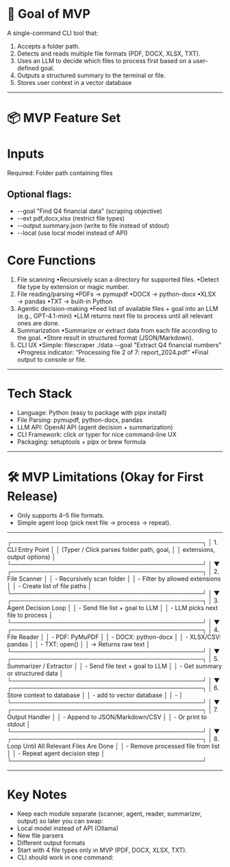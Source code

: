 # 🎯 Goal of MVP

A single-command CLI tool that:
1. Accepts a folder path.
2. Detects and reads multiple file formats (PDF, DOCX, XLSX, TXT).
3. Uses an LLM to decide which files to process first based on a user-defined goal.
4. Outputs a structured summary to the terminal or file.
5. Stores user context in a vector database

--- 

# 📦 MVP Feature Set

# Inputs
Required: Folder path containing files

## Optional flags:
- --goal "Find Q4 financial data" (scraping objective)
- --ext pdf,docx,xlsx (restrict file types)
- --output summary.json (write to file instead of stdout)
- --local (use local model instead of API)

# Core Functions
1. File scanning
•Recursively scan a directory for supported files.
•Detect file type by extension or magic number.
2. File reading/parsing
•PDFs → pymupdf
•DOCX → python-docx
•XLSX → pandas
•TXT → built-in Python
3. Agentic decision-making
•Feed list of available files + goal into an LLM (e.g., GPT-4.1-mini)
•LLM returns next file to process until all relevant ones are done.
4. Summarization
•Summarize or extract data from each file according to the goal.
•Store result in structured format (JSON/Markdown).
5. CLI UX
•Simple: filescraper ./data --goal "Extract Q4 financial numbers"
•Progress indicator: “Processing file 2 of 7: report_2024.pdf”
•Final output to console or file.

--- 

# Tech Stack
- Language: Python (easy to package with pipx install)
- File Parsing: pymupdf, python-docx, pandas
- LLM API: OpenAI API (agent decision + summarization)
- CLI Framework: click or typer for nice command-line UX
- Packaging: setuptools + pipx or brew formula

--- 

# 🛠 MVP Limitations (Okay for First Release)
- Only supports 4–5 file formats.
- Simple agent loop (pick next file → process → repeat).

--- 

┌─────────────────────────────────────────────┐
│ 1. CLI Entry Point                          │
│  (Typer / Click parses folder path, goal,   │
│   extensions, output options)               │
└─────────────────────────────────────────────┘
                     │
                     ▼
┌─────────────────────────────────────────────┐
│ 2. File Scanner                              │
│  - Recursively scan folder                   │
│  - Filter by allowed extensions              │
│  - Create list of file paths                 │
└─────────────────────────────────────────────┘
                     │
                     ▼
┌─────────────────────────────────────────────┐
│ 3. Agent Decision Loop                       │
│  - Send file list + goal to LLM               │
│  - LLM picks next file to process             │
└─────────────────────────────────────────────┘
                     │
                     ▼
┌─────────────────────────────────────────────┐
│ 4. File Reader                               │
│  - PDF: PyMuPDF                              │
│  - DOCX: python-docx                         │
│  - XLSX/CSV: pandas                          │
│  - TXT: open()                               │
│  → Returns raw text                          │
└─────────────────────────────────────────────┘
                     │
                     ▼
┌─────────────────────────────────────────────┐
│ 5. Summarizer / Extractor                    │
│  - Send file text + goal to LLM              │
│  - Get summary or structured data            │
└─────────────────────────────────────────────┘
                     │
                     ▼
┌─────────────────────────────────────────────┐
│ 6. Store context to database                 │
│  - add to vector database                    │
│  -                                           │
└─────────────────────────────────────────────┘
                     │
                     ▼
┌─────────────────────────────────────────────┐
│ 7. Output Handler                            │
│  - Append to JSON/Markdown/CSV               │
│  - Or print to stdout                        │
└─────────────────────────────────────────────┘
                     │
                     ▼
┌─────────────────────────────────────────────┐
│ 8. Loop Until All Relevant Files Are Done    │
│  - Remove processed file from list           │
│  - Repeat agent decision step                │
└─────────────────────────────────────────────┘

---

# Key Notes
- Keep each module separate (scanner, agent, reader, summarizer, output) so later you can swap:
- Local model instead of API (Ollama)
- New file parsers
- Different output formats
- Start with 4 file types only in MVP (PDF, DOCX, XLSX, TXT).
- CLI should work in one command:
